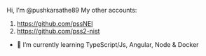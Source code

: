 Hi, I’m @pushkarsathe89
My other accounts: 
1. https://github.com/pssNEI
2. https://github.com/pss2-nist

- 🌱 I’m currently learning TypeScript/Js, Angular, Node & Docker

<!---
pushkarsathe89/pushkarsathe89 is a ✨ special ✨ repository because its `README.md` (this file) appears on your GitHub profile.
You can click the Preview link to take a look at your changes.
--->
